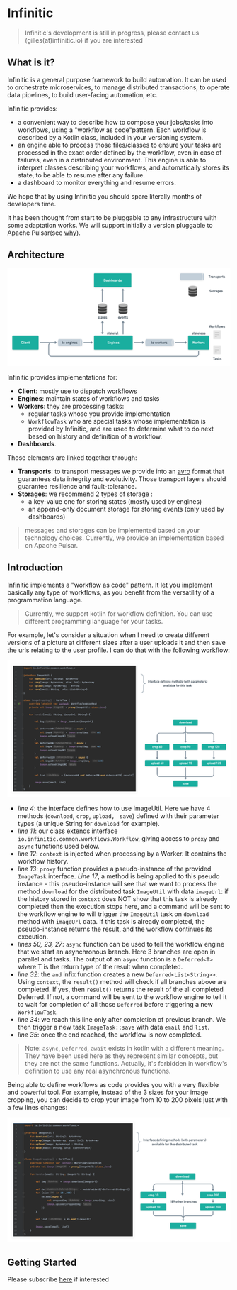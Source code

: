 # Infinitic

> Infinitic's development is still in progress, please contact us (gilles(at)infinitic.io) if you are interested

## What is it?

Infinitic is a general purpose framework to build automation. It can be used to orchestrate microservices, to manage distributed transactions, to operate data pipelines, to build user-facing automation, etc.

Infinitic provides:

* a convenient way to describe how to compose your jobs/tasks into workflows, using a "workflow as code"pattern. Each workflow is described by a Kotlin class, included in your versioning system.
* an engine able to process those files/classes to ensure your tasks are processed in the exact order defined by the workflow, even in case of failures, even in a distributed environment. This engine is able to interpret classes describing your workflows, and automatically stores its state, to be able to resume after any failure.
* a dashboard to monitor everything and resume errors.

We hope that by using Infinitic you should spare literally months of developers time.

It has been thought from start to be pluggable to any infrastructure with some adaptation works. We will support initially a version pluggable to Apache Pulsar(see [why](https://medium.com/@gillesbarbier/building-an-event-driven-orchestration-engine-bf62d45aef5d?source=friends_link&sk=22528e7580f94f5835e760ad3556c16f)).

## Architecture

![Architecture](.github/images/Readme/architecture.png)

Infinitic provides implementations for:

* **Client**: mostly use to dispatch workflows
* **Engines**: maintain states of workflows and tasks
* **Workers**: they are processing tasks:
  * regular tasks whose you provide implementation
  * `WorkflowTask` who are special tasks whose implementation is provided by Infinitic, and are used to determine what to do next based on history and definition of a workflow.
*  **Dashboards**.

Those elements are linked together through:

- **Transports**: to transport messages we provide into an [avro](http://avro.apache.org/docs/current/) format that guarantees data integrity and evolutivity. Those transport layers should guarantee resilience and fault-tolerance.
- **Storages**: we recommend 2 types of storage :
  - a key-value one for storing states (mostly used by engines)
  - an append-only document storage for storing events (only used by dashboards)

> messages and storages can be implemented based on your technology choices.  Currently, we provide an implementation based on Apache Pulsar.

## Introduction

Infinitic implements a "workflow as code" pattern. It let you implement basically any type of workflows, as you benefit from the versatility of a programmation language.

> Currently, we support kotlin for workflow definition. You can use different programming language for your tasks.

For example, let's consider a situation when  I need to create different versions of a picture at different sizes after a user uploads it and then save the urls relating to the user profile. I can do that with the following workflow:

![ImageTask](.github/images/Readme/ImageTask-3.png)

- *line 4*: the interface defines how to use ImageUtil. Here we have 4 methods (`download`, `crop`, `upload, ` `save`) defined with their parameter types (a unique String for `download` for example).
- *line 11*: our class extends interface `io.infinitic.common.workflows.Workflow`, giving access to `proxy` and `async` functions used below.
- *line 12*: `context` is injected when processing by a Worker. It contains the workflow history.
- *line 13*: `proxy` function provides a pseudo-instance of the provided `ImageTask`  interface. *Line 17*, a method is being applied to this pseudo instance - this pseudo-instance will see that we want to process the method `download` for the distributed task `ImageUtil` with data `imageUrl`: if the history stored in `context` does NOT show that this task is already completed then the execution stops here, and a command will be sent to the workflow engine to will trigger the `ImageUtil` task on `download` method with `imageUrl` data. If this task is already completed, the pseudo-instance returns the result, and the workflow continues its execution.
- *lines 50, 23, 27*: `async` function can be used to tell the workflow engine that we start an asynchronous branch. Here 3 branches are open in parallel and tasks. The output of an `async` function is a `Deferred<T>` where T is the return type of the result when completed.
- *line 32*: the `and` infix function creates a new `Deferred<List<String>>`. Using `context`, the `result()` method will check if all branches above are completed. If yes, then `result()` returns the result of the all completed Deferred. If not, a command will be sent to the workflow engine to tell it to wait for completion of all those `Deferred` before triggering a new `WorkflowTask`.
- *line 34*: we reach this line only after completion of previous branch. We then trigger a new task `ImageTask::save` with data `email` and `list`.
- *line 35*: once the end reached, the workflow is now completed.

> Note: `async`, `Deferred`, `await` exists in kotlin with a different meaning. They have been used here as they represent similar concepts, but they are not the same functions. Actually, it's forbidden in workflow's definition to use any real asynchronous functions.

Being able to define workflows as code provides you with a very flexible and powerful tool. For example, instead of the 3 sizes for your image cropping, you can decide to crop your image from 10 to 200 pixels just with a few lines changes:

![ImageTask](.github/images/Readme/ImageTask-200.png)

## Getting Started

Please subscribe [here](https://infinitic.substack.com/) if interested
